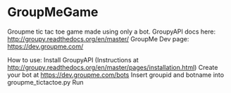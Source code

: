 # GroupMeGame

Groupme tic tac toe game made using only a bot.
GroupyAPI docs here: http://groupy.readthedocs.org/en/master/
GroupMe Dev page: https://dev.groupme.com/

How to use:
  Install GroupyAPI (Instructions at http://groupy.readthedocs.org/en/master/pages/installation.html)
  Create your bot at https://dev.groupme.com/bots
  Insert groupid and botname into groupme_tictactoe.py
  Run
